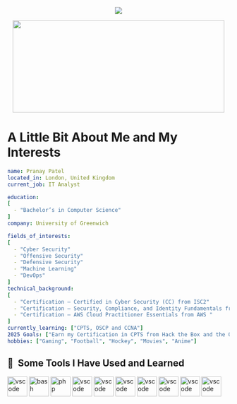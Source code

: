 <p align="center">
  <img src="https://capsule-render.vercel.app/api?type=cylinder&height=200&color=2d046c&text=Hello%20There!&animation=fadeIn&fontColor=e3dfe9"/>
</p> 
<p align="center">
  <img width="480" height="209" src="https://media3.giphy.com/media/v1.Y2lkPTc5MGI3NjExdGpuYjR6YW9ncjFhbTV4NnJxc2FyYzQyZTFrbGNhbWg1dzF0a2d0YyZlcD12MV9pbnRlcm5hbF9naWZfYnlfaWQmY3Q9Zw/4OV1bLOIWwIXRxpXlN/giphy.gif">
</p>



# A Little Bit About Me and My Interests  

```yaml
name: Pranay Patel  
located_in: London, United Kingdom   
current_job: IT Analyst  

education:
[    
  - "Bachelor’s in Computer Science"  
]
company: University of Greenwich   

fields_of_interests:
[  
  - "Cyber Security"
  - "Offensive Security"
  - "Defensive Security"     
  - "Machine Learning"    
  - "DevOps"  
]
technical_background:
[
  - "Certification – Certified in Cyber Security (CC) from ISC2"  
  - "Certification – Security, Compliance, and Identity Fundamentals from Microsoft"  
  - "Certification – AWS Cloud Practitioner Essentials from AWS "  
]
currently_learning: ["CPTS, OSCP and CCNA"]  
2025 Goals: ["Earn my Certification in CPTS from Hack the Box and the OSCP"]  
hobbies: ["Gaming", "Football", "Hockey", "Movies", "Anime"]
```

<h2> 🚀 &nbsp;Some Tools I Have Used and Learned</h2>
<p align="left">
<img src="https://www.vectorlogo.zone/logos/python/python-icon.svg" alt="vscode" width="45" height="45"/>
<img src="https://www.vectorlogo.zone/logos/java/java-icon.svg" alt="bash" width="45" height="45"/>
<img src="https://www.vectorlogo.zone/logos/microsoft_azure/microsoft_azure-icon.svg" alt="php" width="45" height="45"/>
<img src="https://www.vectorlogo.zone/logos/linux/linux-icon.svg" alt="vscode" width="45" height="45"/>
<img src="https://www.vectorlogo.zone/logos/javascript/javascript-vertical.svg" alt="vscode" width="45" height="45"/>
<img src="https://www.vectorlogo.zone/logos/amazon_aws/amazon_aws-icon.svg" alt="vscode" width="45" height="45"/>
<img src="https://www.vectorlogo.zone/logos/wireshark/wireshark-icon.svg" alt="vscode" width="45" height="45"/>
<img src="https://www.vectorlogo.zone/logos/splunk/splunk-icon.svg" alt="vscode" width="45" height="45"/>
<img src="https://www.vectorlogo.zone/logos/raspberrypi/raspberrypi-icon.svg" alt="vscode" width="45" height="45"/>
<img src="https://www.vectorlogo.zone/logos/mysql/mysql-official.svg" alt="vscode" width="45" height="45"/>
</p>




